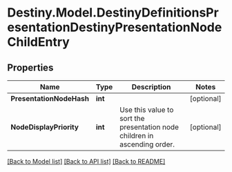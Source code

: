 # Destiny.Model.DestinyDefinitionsPresentationDestinyPresentationNodeChildEntry

## Properties

Name | Type | Description | Notes
------------ | ------------- | ------------- | -------------
**PresentationNodeHash** | **int** |  | [optional] 
**NodeDisplayPriority** | **int** | Use this value to sort the presentation node children in ascending order. | [optional] 

[[Back to Model list]](../README.md#documentation-for-models) [[Back to API list]](../README.md#documentation-for-api-endpoints) [[Back to README]](../README.md)


